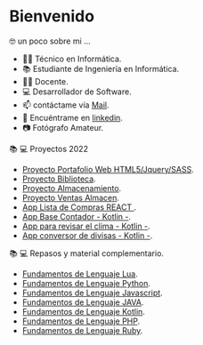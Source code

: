 # Bienvenido

🤓 un poco sobre mi ... 

 - 👨‍🎓 Técnico en Informática.
 - 📚 Estudiante de Ingeniería en Informática.
 - 👨‍🏫 Docente.
 - 💻 Desarrollador de Software.
 - 📫 contáctame vía [Mail](mailto:matias.munoz@drackdesign.cl).
 - 👤 Encuéntrame en [linkedin](https://www.linkedin.com/in/mmunozacevedo/). 
 - 📷 Fotógrafo Amateur.

📚 💻 Proyectos 2022

- [Proyecto Portafolio Web HTML5/Jquery/SASS](https://github.com/kmtkei/FundamentosHTML).
- [Proyecto Biblioteca](https://github.com/kmtkei/FundamentosHTML).
- [Proyecto Almacenamiento](https://github.com/kmtkei/FundamentosHTML).
- [Proyecto Ventas Almacen](https://github.com/kmtkei/FundamentosHTML).
- [App Lista de Compras REACT ](https://github.com/kmtkei/Lista-Tareas).
- [App Base Contador - Kotlin -](https://github.com/kmtkei/clima).
- [App para revisar el clima - Kotlin -](https://github.com/kmtkei/clima).
- [App conversor de divisas - Kotlin -](https://github.com/kmtkei/divisas).


📚 💻 Repasos y material complementario.
- [Fundamentos de Lenguaje Lua](https://github.com/kmtkei/Fundamentos-Lua).
- [Fundamentos de Lenguaje Python](https://github.com/kmtkei/Fundamentos-Python).
- [Fundamentos de Lenguaje Javascript](https://github.com/kmtkei/Fundamentos-Javascript).
- [Fundamentos de Lenguaje JAVA](https://github.com/kmtkei/Fundamentos-Java).
- [Fundamentos de Lenguaje Kotlin](https://github.com/kmtkei/Fundamentos-Kotlin).
- [Fundamentos de Lenguaje PHP](https://github.com/kmtkei/Fundamentos-Java).
- [Fundamentos de Lenguaje Ruby](https://github.com/kmtkei/Fundamentos-Java).

